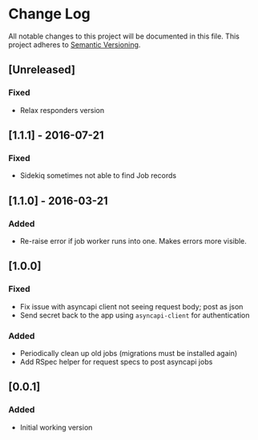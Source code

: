 # Change Log
All notable changes to this project will be documented in this file.
This project adheres to [Semantic Versioning](http://semver.org/).

## [Unreleased]
### Fixed
- Relax responders version

## [1.1.1] - 2016-07-21
### Fixed
- Sidekiq sometimes not able to find Job records

## [1.1.0] - 2016-03-21
### Added
- Re-raise error if job worker runs into one. Makes errors more visible.

## [1.0.0]
### Fixed
- Fix issue with asyncapi client not seeing request body; post as json
- Send secret back to the app using `asyncapi-client` for authentication

### Added
- Periodically clean up old jobs (migrations must be installed again)
- Add RSpec helper for request specs to post asyncapi jobs

## [0.0.1]
### Added
- Initial working version
